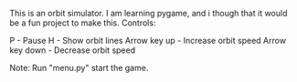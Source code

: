 This is an orbit simulator. I am learning pygame, and i though that it would be a fun project to make this.
Controls:

P - Pause
H - Show orbit lines
Arrow key up - Increase orbit speed
Arrow key down - Decrease orbit speed

Note: Run "menu.py" start the game.
